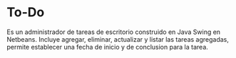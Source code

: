 # To-Do

Es un administrador de tareas de escritorio construido en Java Swing en Netbeans. Incluye agregar, eliminar, actualizar y listar las tareas agregadas, permite establecer una fecha de inicio y de conclusion para la tarea. 

